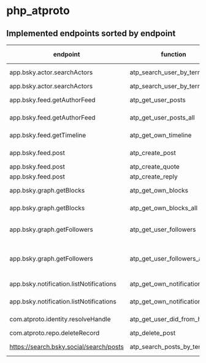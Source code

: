 # php_atproto

## Implemented endpoints sorted by endpoint

| endpoint                                | function                      | description                                                                            | endpoint-description |
| --------------------------------------- | ----------------------------- | -------------------------------------------------------------------------------------- | -------------------- |
| app.bsky.actor.searchActors             | atp_search_user_by_term       | Returns ALL persons / actors for a search term                                         |
| app.bsky.actor.searchActors             | atp_search_user_by_term_all   |                                                                                        |
| app.bsky.feed.getAuthorFeed             | atp_get_user_posts            | get posts from the feed of a user                                                      |
| app.bsky.feed.getAuthorFeed             | atp_get_user_posts_all        | get ALL posts from the feed of a user                                                  |
| app.bsky.feed.getTimeline               | atp_get_own_timeline          | returns the all entries from the own timeline                                          |
| app.bsky.feed.post                      | atp_create_post               | Creates a post on the own feed                                                         |
| app.bsky.feed.post                      | atp_create_quote              | Creates a quote post                                                                   |
| app.bsky.feed.post                      | atp_create_reply              | Creates a reply to a post                                                              |
| app.bsky.graph.getBlocks                | atp_get_own_blocks            | Returns ALL blocks of the current used account                                         |
| app.bsky.graph.getBlocks                | atp_get_own_blocks_all        | Returns ALL blocks of the current used account                                         |
| app.bsky.graph.getFollowers             | atp_get_user_followers        | atp_get_user_followers returns the followers of a user handle (limited)                |
| app.bsky.graph.getFollowers             | atp_get_user_followers_all    | atp_get_user_followers_all returns ALL the followers of a user handle in a handy array |
| app.bsky.notification.listNotifications | atp_get_own_notifications     | Returns the own notifications (limited)                                                |
| app.bsky.notification.listNotifications | atp_get_own_notifications_all | Returns ALL own notifications                                                          |
| com.atproto.identity.resolveHandle      | atp_get_user_did_from_handle  | returns the did of a given handle (f.e. schnoog.eu)                                    |
| com.atproto.repo.deleteRecord           | atp_delete_post               | deletes an own post                                                                    |
| https://search.bsky.social/search/posts | atp_search_posts_by_term      | Search posts by searchterm - non API call                                              |
